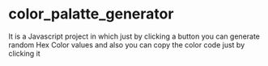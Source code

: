 # color_palatte_generator
It is a Javascript project in which just by clicking a button you can generate random Hex Color values and also you can copy the color code just by clicking it
